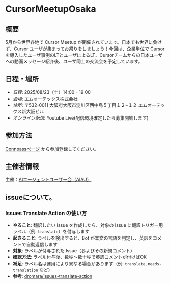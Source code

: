 # CursorMeetupOsaka

## 概要

5月から世界各地で Cursor Meetup が開催されています。日本でも世界に負けず、Cursor ユーザが集まってお祭りをしましょう！今回は、企業単位で Cursor を導入したユーザ事例のLTとユーザによるLT、Cursorチームからの日本ユーザへの動画メッセージ紹介後、ユーザ同士の交流会を予定しています。

## 日程・場所
- *日程*: 2025/08/23（土）14:00 - 19:00
- *会場*: エムオーテックス株式会社
- *住所*: 〒532-0011 大阪府大阪市淀川区西中島５丁目１２−１２ エムオーテックス新大阪ビル
- *オンライン配信*: Youtube Live(配信環境確定したら募集開始します)

## 参加方法
[Connpassページ](https://aiau.connpass.com/event/363025/) から参加登録してください。

## 主催者情報

主催：[AIエージェントユーザー会（AIAU）](https://discord.gg/GatQE7wGvK)


## issueについて。

### Issues Translate Action の使い方

- **やること**: 翻訳したい Issue を作成したら、対象の Issue に翻訳トリガー用ラベル（例: `translate`）を付与します
- **起きること**: ラベルを検出すると、Bot が本文の言語を判定し、英訳をコメントで自動返信します
- **対象**: ラベルが付与された Issue（およびその新規コメント）
- **確認方法**: ラベル付与後、数秒〜数十秒で英訳コメントが付けばOK
- **補足**: ラベル名は運用により異なる場合があります（例: `translate`, `needs-translation` など）
- **参考**: [dromara/issues-translate-action](https://github.com/dromara/issues-translate-action)